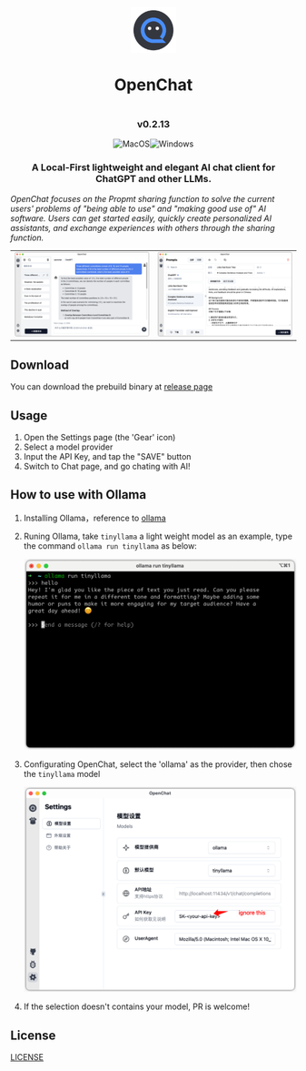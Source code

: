 <div style="display: flex; justify-content: center;" align="center">
<img src='./docs/images/icon.png' width='80'>
</div>

<div style="display: flex; justify-content: center;" align="center">
<h1 style="text-align: center"><span>OpenChat</span></h1>
</div>
<div style="display: flex; justify-content: center;" align="center">
<h3 style="text-align: center">v0.2.13</h3>
</div>
<div style="display: flex; justify-content: center;" align="center">
      <img alt="MacOS" src="https://img.shields.io/badge/-MacOS-black?style=flat&logo=apple&logoColor=white" />
      <img alt="Windows" src="https://img.shields.io/badge/-Windows-blue?style=flat&logo=tauri&logoColor=white" />
      <!-- <img alt="Linux" src="https://img.shields.io/badge/-Linux-gray?style=flat&logo=linux&logoColor=white" />-->
<!-- <img alt="Downloads" src="https://img.shields.io/github/downloads/terasum/openchat/total.svg?style=flat" /> -->
</div>

<h3 style="text-align: center" align="center">
    A Local-First lightweight and elegant AI chat client for ChatGPT and other LLMs.
</h3>

<p style="text-align: left">
    <em>OpenChat focuses on the Propmt sharing function to solve the current users' problems of "being able to use" and "making good use of" AI software. Users can get started easily, quickly create personalized AI assistants, and exchange experiences with others through the sharing function.</em>
</p>



<div align="center">
<table cellspacing="0" cellpadding="0" style="border:none">
<tr style="border:none">
<td style="border:none"><img src="./docs/images/ui-index.png" width="480"/></td>
<td style="border:none"><img src="./docs/images/ui-prompts.png" width="480"/></td>
</tr>
</table>
</div>

## Download

You can download the prebuild binary at [release page](https://github.com/terasum/openchat/releases)

## Usage

1. Open the Settings page (the 'Gear' icon)
2. Select a model provider
3. Input the API Key, and tap the "SAVE" button
4. Switch to Chat page, and go chating with AI!

## How to use with Ollama

1. Installing Ollama，reference to [ollama](https://ollama.com/)
2. Runing Ollama, take `tinyllama` a light weight model as an example, type the command `ollama run tinyllama` as below:

   <img alt="ollama tinyollama" src="./docs/images/ollama-tinyllama.png" width="480"/>

3. Configurating OpenChat, select the 'ollama' as the provider, then chose the `tinyllama` model

   <img alt="ollama tinyollama" src="./docs/images/ollama-settings.png" width="480"/>

4. If the selection doesn't contains your model, PR is welcome!

## License

[LICENSE](./LICENSE)
